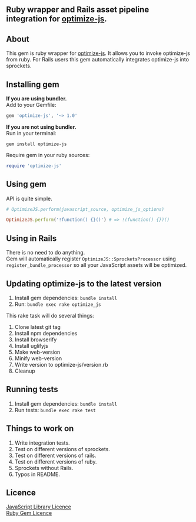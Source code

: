 ## Ruby wrapper and Rails asset pipeline integration for [optimize-js](https://github.com/nolanlawson/optimize-js).

## About
This gem is ruby wrapper for [optimize-js](https://github.com/nolanlawson/optimize-js). It allows you to invoke optimize-js from ruby. For Rails users this gem automatically integrates optimize-js into sprockets.

## Installing gem

**If you are using bundler.**
<br>
Add to your Gemfile:
```ruby
gem 'optimize-js', '~> 1.0'
```

**If you are not using bundler.**
<br>
Run in your terminal:
```
gem install optimize-js
```
Require gem in your ruby sources:
```ruby
require 'optimize-js'
```

## Using gem
API is quite simple.
```ruby
# OptimizeJS.perform(javascript_source, optimize_js_options)

OptimizeJS.perform('!function() {}()') # => !(function() {})()
```

## Using in Rails
There is no need to do anything.
<br>
Gem will automatically register `OptimizeJS::SprocketsProcessor` using `register_bundle_processor` so all your JavaScript assets will be optimized.

## Updating optimize-js to the latest version
1. Install gem dependencies: `bundle install`
2. Run: `bundle exec rake optimize_js`

This rake task will do several things:
1. Clone latest git tag
2. Install npm dependencies
3. Install browserify
4. Install uglifyjs
5. Make web-version
6. Minify web-version
7. Write version to optimize-js/version.rb
8. Cleanup

## Running tests
1. Install gem dependencies: `bundle install`
2. Run tests: `bundle exec rake test`

## Things to work on
1. Write integration tests.
2. Test on different versions of sprockets.
3. Test on different versions of rails.
4. Test on different versions of ruby.
5. Sprockets without Rails.
6. Typos in README.

## Licence
[JavaScript Library Licence](https://github.com/yivo/optimize-js/blob/master/OPTIMIZE-JS-LICENCE)
<br>
[Ruby Gem Licence](https://github.com/yivo/optimize-js/blob/master/LICENCE)

